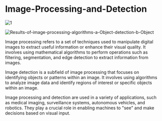 # Image-Processing-and-Detection
![1](https://github.com/0205Rahul/Image-Processing-and-Detection/assets/108475337/dd02d7da-9900-4b1b-bb59-7f82c03fc535)

![Results-of-image-processing-algorithms-a-Object-detection-b-Object](https://github.com/sanjeebtiwary/Image-Processing-and-Detection/assets/63203112/3cbeb144-b2d4-4f95-89b7-0ac4abb563dc)


Image processing refers to a set of techniques used to manipulate digital images to extract useful information or enhance their visual quality. It involves using mathematical algorithms to perform operations such as filtering, segmentation, and edge detection to extract information from images.

Image detection is a subfield of image processing that focuses on identifying objects or patterns within an image. It involves using algorithms to analyze image data and identify regions of interest or specific objects within an image.

Image processing and detection are used in a variety of applications, such as medical imaging, surveillance systems, autonomous vehicles, and robotics. They play a crucial role in enabling machines to "see" and make decisions based on visual input.
